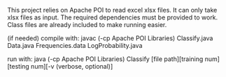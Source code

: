 This project relies on Apache POI to read excel xlsx files.  It can only
take xlsx files as input.  The required dependencies must be provided to
work.  Class files are already included to make running easier.

(if needed) compile with:
    javac (-cp Apache POI Libraries) Classify.java Data.java Frequencies.data LogProbability.java

run with:
    java (-cp Apache POI Libraries) Classify [file path][training num][testing num][-v (verbose, optional)]